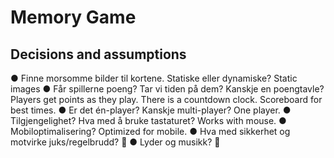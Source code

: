# Memory Game

## Decisions and assumptions

● Finne morsomme bilder til kortene. Statiske eller dynamiske?
Static images
● Får spillerne poeng? Tar vi tiden på dem? Kanskje en poengtavle?
Players get points as they play.
There is a countdown clock.
Scoreboard for best times.
● Er det én-player? Kanskje multi-player?
One player.
● Tilgjengelighet? Hva med å bruke tastaturet?
Works with mouse.
● Mobiloptimalisering?
Optimized for mobile.
● Hva med sikkerhet og motvirke juks/regelbrudd?
🤔
● Lyder og musikk?
🤔

